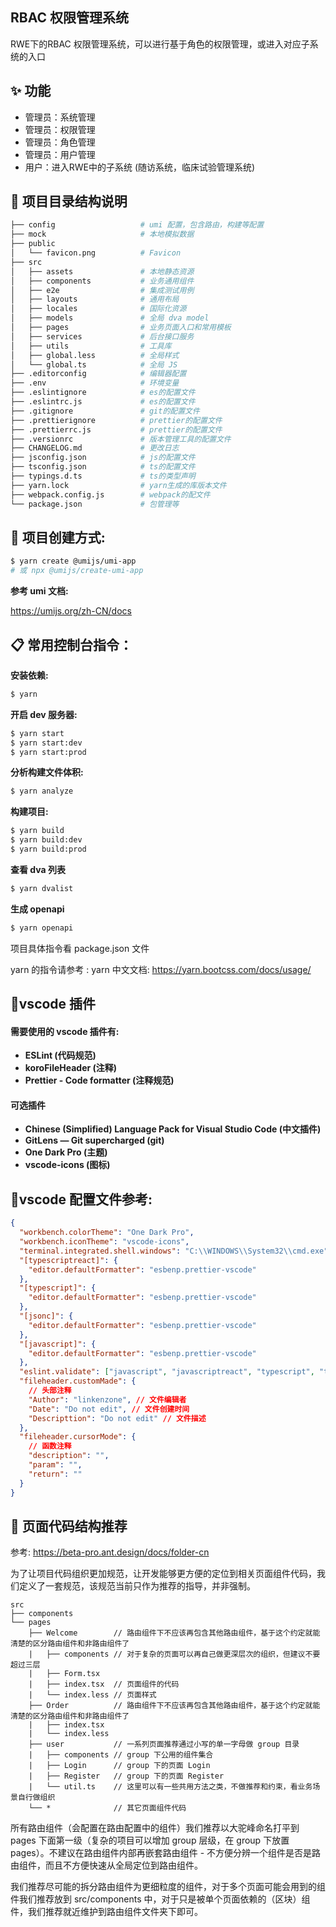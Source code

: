 ## RBAC 权限管理系统

RWE下的RBAC 权限管理系统，可以进行基于角色的权限管理，或进入对应子系统的入口

## ✨ 功能

- 管理员：系统管理
- 管理员：权限管理
- 管理员：角色管理
- 管理员：用户管理
- 用户：进入RWE中的子系统 (随访系统，临床试验管理系统)

## 📙 项目目录结构说明

```bash
├── config                   # umi 配置，包含路由，构建等配置
├── mock                     # 本地模拟数据
├── public
│   └── favicon.png          # Favicon
├── src
│   ├── assets               # 本地静态资源
│   ├── components           # 业务通用组件
│   ├── e2e                  # 集成测试用例
│   ├── layouts              # 通用布局
│   ├── locales              # 国际化资源
│   ├── models               # 全局 dva model
│   ├── pages                # 业务页面入口和常用模板
│   ├── services             # 后台接口服务
│   ├── utils                # 工具库
│   ├── global.less          # 全局样式
│   └── global.ts            # 全局 JS
├── .editorconfig            # 编辑器配置
├── .env                     # 环境变量
├── .eslintignore            # es的配置文件
├── .eslintrc.js             # es的配置文件
├── .gitignore               # git的配置文件
├── .prettierignore          # prettier的配置文件
├── .prettierrc.js           # prettier的配置文件
├── .versionrc               # 版本管理工具的配置文件
├── CHANGELOG.md             # 更改日志
├── jsconfig.json            # js的配置文件
├── tsconfig.json            # ts的配置文件
├── typings.d.ts             # ts的类型声明
├── yarn.lock                # yarn生成的库版本文件
├── webpack.config.js        # webpack的配文件
└── package.json             # 包管理等
```

## 📗 项目创建方式:

```bash
$ yarn create @umijs/umi-app
# 或 npx @umijs/create-umi-app
```

**参考 umi 文档:**

https://umijs.org/zh-CN/docs

## 📋 常用控制台指令：

**安装依赖:**

```bash
$ yarn
```

**开启 dev 服务器:**

```bash
$ yarn start
$ yarn start:dev
$ yarn start:prod
```

**分析构建文件体积:**

```bash
$ yarn analyze
```

**构建项目:**

```bash
$ yarn build
$ yarn build:dev
$ yarn build:prod
```

**查看 dva 列表**

```bash
$ yarn dvalist
```

**生成 openapi**

```bash
$ yarn openapi
```

项目具体指令看 package.json 文件

yarn 的指令请参考 : yarn 中文文档: https://yarn.bootcss.com/docs/usage/

## 🎈vscode 插件

#### 需要使用的 vscode 插件有:

- **ESLint (代码规范)**
- **koroFileHeader (注释)**
- **Prettier - Code formatter (注释规范)**

#### 可选插件

- **Chinese (Simplified) Language Pack for Visual Studio Code (中文插件)**
- **GitLens — Git supercharged (git)**
- **One Dark Pro (主题)**
- **vscode-icons (图标)**

## 📃vscode 配置文件参考:

```json
{
  "workbench.colorTheme": "One Dark Pro",
  "workbench.iconTheme": "vscode-icons",
  "terminal.integrated.shell.windows": "C:\\WINDOWS\\System32\\cmd.exe",
  "[typescriptreact]": {
    "editor.defaultFormatter": "esbenp.prettier-vscode"
  },
  "[typescript]": {
    "editor.defaultFormatter": "esbenp.prettier-vscode"
  },
  "[jsonc]": {
    "editor.defaultFormatter": "esbenp.prettier-vscode"
  },
  "[javascript]": {
    "editor.defaultFormatter": "esbenp.prettier-vscode"
  },
  "eslint.validate": ["javascript", "javascriptreact", "typescript", "typescriptreact"],
  "fileheader.customMade": {
    // 头部注释
    "Author": "linkenzone", // 文件编辑者
    "Date": "Do not edit", // 文件创建时间
    "Descripttion": "Do not edit" // 文件描述
  },
  "fileheader.cursorMode": {
    // 函数注释
    "description": "",
    "param": "",
    "return": ""
  }
}
```

## 🔵 页面代码结构推荐

参考: https://beta-pro.ant.design/docs/folder-cn

为了让项目代码组织更加规范，让开发能够更方便的定位到相关页面组件代码，我们定义了一套规范，该规范当前只作为推荐的指导，并非强制。

```
src
├── components
└── pages
    ├── Welcome        // 路由组件下不应该再包含其他路由组件，基于这个约定就能清楚的区分路由组件和非路由组件了
    |   ├── components // 对于复杂的页面可以再自己做更深层次的组织，但建议不要超过三层
    |   ├── Form.tsx
    |   ├── index.tsx  // 页面组件的代码
    |   └── index.less // 页面样式
    ├── Order          // 路由组件下不应该再包含其他路由组件，基于这个约定就能清楚的区分路由组件和非路由组件了
    |   ├── index.tsx
    |   └── index.less
    ├── user           // 一系列页面推荐通过小写的单一字母做 group 目录
    |   ├── components // group 下公用的组件集合
    |   ├── Login      // group 下的页面 Login
    |   ├── Register   // group 下的页面 Register
    |   └── util.ts    // 这里可以有一些共用方法之类，不做推荐和约束，看业务场景自行做组织
    └── *              // 其它页面组件代码
```

所有路由组件（会配置在路由配置中的组件）我们推荐以大驼峰命名打平到 pages 下面第一级（复杂的项目可以增加 group 层级，在 group 下放置 pages）。不建议在路由组件内部再嵌套路由组件 - 不方便分辨一个组件是否是路由组件，而且不方便快速从全局定位到路由组件。

我们推荐尽可能的拆分路由组件为更细粒度的组件，对于多个页面可能会用到的组件我们推荐放到 src/components 中，对于只是被单个页面依赖的（区块）组件，我们推荐就近维护到路由组件文件夹下即可。
